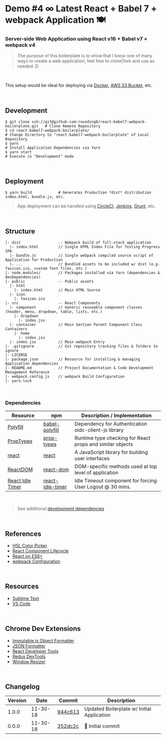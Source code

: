 
# Demo #4 ∞ Latest React + Babel 7 + webpack Application 🍽

### Server-side Web Application using React v16 + Babel v7 + webpack v4

> The purpose of this boilerplate is to show that I know one of many ways to create a web application; feel free to clone|fork and use as needed :D

<br>

This setup would be ideal for deploying via [Docker](https://www.docker.com), [AWS S3 Bucket](https://aws.amazon.com/s3), etc.

<br>

## Development

```
$ git clone ssh://git@github.com:rounding8/react-babel7-webpack-boilerplate.git   # Clone Remote Repository
$ cd react-babel7-webpack-boilerplate/                                            # Change Directory to "react-babel7-webpack-boilerplate" of Local Repository
$ yarn                                                                            # Install Application Dependencies via Yarn
$ yarn start                                                                      # Execute in "Development" mode
```

<br>

## Deployment

```
$ yarn build            # Generates Production *dist* distribution index.html, bundle.js, etc.
```

> App deployment can be handled using [CircleCI](https://circleci.com), [Jenkins](https://jenkins.io), [Grunt](https://gruntjs.com), etc.

<br>

## Structure

```
|- dist                 -- Webpack build of full-stack application
  |- index.html         // Single HTML Index File for Testing Progress SPA
  |- bundle.js          // Single webpack compiled source script of Application for Production
  |- ...                // Bundled assets to be included w/ dist (e.g. favicon.ico, custom font files, etc.)
|- node_modules/        // Packages installed via Yarn (dependencies & devDependencies)
|- public               -- Public assets
  |- html
    |- index.html       // Main HTML Source
  |- icon
    |- favicon.ico
|- src                  -- React Components
  |- component          // Generic reuseable component classes (header, menu, dropdown, table, lists, etc.)
    |- dropdown
      |- index.jsx
  |- container          // Main Section Parent Component Class Containers
    |- home
      |- index.jsx
  |- index.jsx          // Main webpack Entry
|- .gitignore           // Git repository tracking files & folders to ignore
|- LICENSE
|- package.json         // Resource for installing & managing Application dependencies
|- README.md            // Project Documentation & Code Development Management Reference
|- webpack.config.js    // webpack Build Configuration
|- yarn.lock
```

<br>

### Dependencies

| Resource                                                                    | npm                                                                | Description / Implementation                              |
|-----------------------------------------------------------------------------|--------------------------------------------------------------------|-----------------------------------------------------------|
| [Polyfill](https://babeljs.io/docs/usage/polyfill)                          | [babel-polyfill](https://www.npmjs.com/package/babel-polyfill)     | Dependency for Authentication oidc-client-js library      |
| [PropTypes](https://reactjs.org/docs/typechecking-with-proptypes.html)      | [prop-types](https://www.npmjs.com/package/prop-types)             | Runtime type checking for React props and similar objects |
| [react](https://reactjs.org)                                                | [react](https://www.npmjs.com/package/react)                       | A JavaScript library for building user interfaces         |
| [ReactDOM](https://reactjs.org/docs/react-dom.html)                         | [react-dom](https://www.npmjs.com/package/react-dom)               | DOM-specific methods used at top level of application     |
| [React Idle Timer](https://github.com/supremetechnopriest/react-idle-timer) | [react-idle-timer](https://www.npmjs.com/package/react-idle-timer) | Idle Timeout component for forcing User Logout @ 30 mins. |

<br>

> See additional [development dependencies](https://github.com/rounding8/react-babel7-webpack-boilerplate/blob/master/package.json#L32-L43)

<br>

## References

* [HSL Color Picker](http://hslpicker.com)
* [React Component Lifecycle](https://reactjs.org/docs/react-component.html#the-component-lifecycle)
* [React on ES6+](https://babeljs.io/blog/2015/06/07/react-on-es6-plus)
* [webpack Configuration](https://webpack.js.org/configuration)

<br>

## Resources

* [Sublime Text](https://www.sublimetext.com)
* [VS Code](https://code.visualstudio.com/download)

<br>

## Chrome Dev Extensions

* [Immutable.js Object Formatter](https://chrome.google.com/webstore/detail/immutablejs-object-format/hgldghadipiblonfkkicmgcbbijnpeog)
* [JSON Formatter](https://chrome.google.com/webstore/detail/json-formatter/bcjindcccaagfpapjjmafapmmgkkhgoa)
* [React Developer Tools](https://chrome.google.com/webstore/detail/react-developer-tools/fmkadmapgofadopljbjfkapdkoienihi)
* [Redux DevTools](https://chrome.google.com/webstore/detail/redux-devtools/lmhkpmbekcpmknklioeibfkpmmfibljd)
* [Window Resizer](https://chrome.google.com/webstore/detail/window-resizer/kkelicaakdanhinjdeammmilcgefonfh)

<br>

## Changelog

| Version | Date     | Commit                                                                                                                   | Description |
|---------|----------|--------------------------------------------------------------------------------------------------------------------------|-------------|
| 1.0.0   | 11-30-18 | [944c613](https://github.com/rounding8/react-babel7-webpack-boilerplate/commit/944c6135a4edd0ab4d05d8265e9872f343a81c57) | Updated Boilerplate w/ Initial Application |
| 0.0.0   | 11-30-18 | [352dc2c](https://github.com/rounding8/react-babel7-webpack-boilerplate/commit/352dc2cd50e46f33f679fbedcd474ed3d6ccc6e2) | 🎉  Initial commit |
